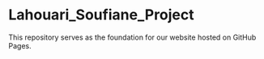 # Lahouari_Soufiane_Project
This repository serves as the foundation for our website hosted on GitHub Pages. 
